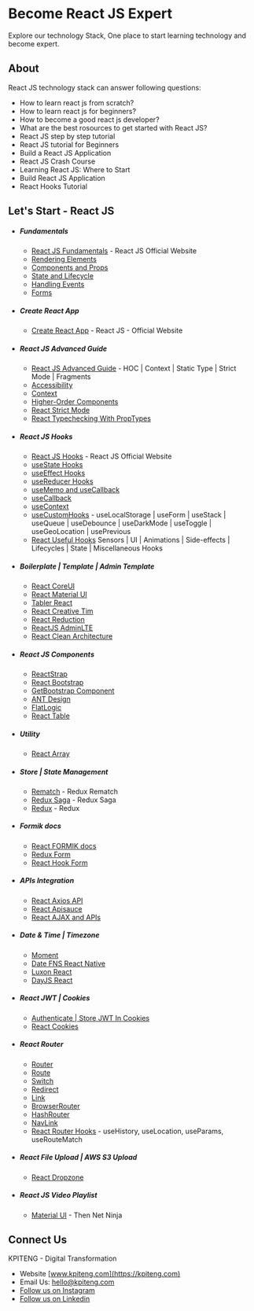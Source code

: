 # Become React JS Expert 
Explore our technology Stack, One place to start learning technology and become expert.

About
-----
React JS technology stack can answer following questions:
- How to learn react js from scratch?
- How to learn react js for beginners?
- How to become a good react js developer?
- What are the best rosources to get started with React JS?
- React JS step by step tutorial
- React JS tutorial for Beginners
- Build a React JS Application
- React JS Crash Course
- Learning React JS: Where to Start
- Build React JS Application
- React Hooks Tutorial

Let's Start - React JS
-----
- ##### Fundamentals
  - [React JS Fundamentals](https://reactjs.org/docs/hello-world.html "Raact JS Fundamentals") - React JS Official Website
  - [Rendering Elements](https://reactjs.org/docs/rendering-elements.html "Rendering Elements")
  - [Components and Props](https://reactjs.org/docs/components-and-props.html "Components and Props")
  - [State and Lifecycle](https://reactjs.org/docs/state-and-lifecycle.html "React State and Lifecycle")
  - [Handling Events](https://reactjs.org/docs/handling-events.html "Handling Events")
  - [Forms](https://reactjs.org/docs/forms.html "React Forms")
- ##### Create React App
  - [Create React App](https://reactjs.org/docs/getting-started.html "Raact JS Official Website") - React JS - Official Website
- ##### React JS Advanced Guide
  - [React JS Advanced Guide](https://reactjs.org/docs/accessibility.html "React JS Advanced Guide") - HOC | Context | Static Type | Strict Mode | Fragments
  - [Accessibility](https://reactjs.org/docs/accessibility.html "Accessibility")
  - [Context](https://reactjs.org/docs/context.html "Context")
  - [Higher-Order Components](https://reactjs.org/docs/higher-order-components.html "Higher-Order Components")
  - [React Strict Mode](https://reactjs.org/docs/strict-mode.html "React Strict Mode")
  - [React Typechecking With PropTypes](https://reactjs.org/docs/typechecking-with-proptypes.html "Typechecking With PropTypes")
- ##### React JS Hooks
  - [React JS Hooks](https://reactjs.org/docs/hooks-intro.html "React JS Hooks") - React JS Official Website
  - [useState Hooks](https://reactjs.org/docs/hooks-state.html "React useState Hooks")
  - [useEffect Hooks](https://reactjs.org/docs/hooks-effect.html "React useEffect Hooks")
  - [useReducer Hooks](https://www.robinwieruch.de/react-usereducer-hook "React useReducer Hooks")
  - [useMemo and useCallback](https://kentcdodds.com/blog/usememo-and-usecallback "React useMemo and useCallback")
  - [useCallback](https://dmitripavlutin.com/dont-overuse-react-usecallback/ "React useCallback")
  - [useContext](https://medium.com/crowdbotics/how-to-use-usereducer-in-react-hooks-for-performance-optimization-ecafca9e7bf5 "React useContext")
  - [useCustomHooks](https://github.com/aromalanil/useCustomHooks/tree/master/docs#-usegeolocation "useCustomHooks") - useLocalStorage | useForm | useStack | useQueue | useDebounce | useDarkMode | useToggle | useGeoLocation | usePrevious
  - [React Useful Hooks](https://github.com/streamich/react-use "Useful Hooks") Sensors | UI | Animations | Side-effects | Lifecycles | State | Miscellaneous Hooks
- ##### Boilerplate | Template | Admin Template
  - [React CoreUI](https://coreui.io/ "CoreUI Free Bootstrap Admin Template")
  - [React Material UI](https://material-ui.com/getting-started/templates/ "React Templates - Material UI")
  - [Tabler React](https://github.com/tabler/tabler-react "https://github.com/tabler/tabler-react")
  - [React Creative Tim](https://www.creative-tim.com/product/material-dashboard-react?partner=104080 "React Creative Tim")
  - [React Reduction](https://github.com/reduction-admin/react-reduction "React Reduction")
  - [ReactJS AdminLTE](https://github.com/booleanhunter/ReactJS-AdminLTE "ReactJS AdminLTE")
  - [React Clean Architecture](https://github.com/progressive-dev/essential-todos "React Clean Architecture || Redux Hooks || ToDo Sample Application")
- ##### React JS Components
  - [ReactStrap](https://reactstrap.github.io/ "RactStrap")
  - [React Bootstrap](https://react-bootstrap.github.io/components/alerts "React Bootstrap")
  - [GetBootstrap Component](https://getbootstrap.com/docs/5.0/getting-started/introduction/ "React Bootstrap Components")
  - [ANT Design](https://ant.design/components/overview/ "React ANT Design")
  - [FlatLogic](https://flatlogic.com/templates/react "FlatLogic Templates and Themes")
  - [React Table](https://react-table.tanstack.com/docs/quick-start "React Table")
 - ##### Utility 
   - [React Array](https://eduardstankovic.medium.com/javascript-array-functions-you-need-to-know-pt-1-4d73291fdfac "React Array")
- ##### Store | State Management
  - [Rematch](https://rematchjs.org/ "Rematch") - Redux Rematch
  - [Redux Saga](https://redux-saga.js.org/ "Redux Saga") - Redux Saga
  - [Redux](https://redux.js.org/ "Redux") - Redux
- ##### Formik docs
  - [React FORMIK docs](https://formik.org/ "React FORMIK docs")
  - [Redux Form](https://github.com/redux-form/redux-form "Redux Form")
  - [React Hook Form](https://react-hook-form.com/ "React Hook Form")
- ##### APIs Integration
  - [React Axios API](https://www.npmjs.com/package/axios "React Axios API")
  - [React Apisauce](https://www.npmjs.com/package/apisauce "React Apisauce")
  - [React AJAX and APIs](https://reactjs.org/docs/faq-ajax.html "React AJAX and APIs")
- ##### Date & Time | Timezone
  - [Moment](https://momentjs.com/timezone/ "Moment Timezone")
  - [Date FNS React Native](https://date-fns.org/ "React Native Date FNS")
  - [Luxon React](https://moment.github.io/luxon/ "React Native Luxon")
  - [DayJS React](https://www.npmjs.com/package/dayjs "React Nativ DayJS")
- ##### React JWT | Cookies
  - [Authenticate | Store JWT In Cookies](https://medium.com/@ryanchenkie_40935/react-authentication-how-to-store-jwt-in-a-cookie-346519310e81 "Authenticate | Store JWT In Cookies")
  - [React Cookies](https://www.npmjs.com/package/react-cookies "React Cookies")
- ##### React Router
  - [Router](https://reactrouter.com/web/api/Router "React Router")  
  - [Route](https://reactrouter.com/web/api/Route "React Route")
  - [Switch](https://reactrouter.com/web/api/Switch "React Switch")
  - [Redirect](https://reactrouter.com/web/api/Redirect "React Redirect")
  - [Link](https://reactrouter.com/web/api/Link "React Link")
  - [BrowserRouter](https://reactrouter.com/web/api/BrowserRouter "React BrowserRoute")
  - [HashRouter](https://reactrouter.com/web/api/HashRouter "React HashRouter")
  - [NavLink](https://reactrouter.com/web/api/NavLink "React NavLink")
  - [React Router Hooks](https://reactrouter.com/web/api/Hooks "React Router Hooks") - useHistory, useLocation, useParams, useRouteMatch
- ##### React File Upload | AWS S3 Upload
  - [React Dropzone](https://www.npmjs.com/package/react-dropzone "React Dropzone")
- ##### React JS Video Playlist
  - [Material UI](https://www.youtube.com/watch?v=0KEpWHtG10M&list=PL4cUxeGkcC9gjxLvV4VEkZ6H6H4yWuS58  "Material UI") - Then Net Ninja

Connect Us
----- 
KPITENG - Digital Transformation 
- Website [www.kpiteng.com](https://kpiteng.com)
- Email Us: hello@kpiteng.com
- [Follow us on Instagram](https://www.instagram.com/kpiteng/)
- [Follow us on Linkedin](https://www.linkedin.com/company/kpiteng/)